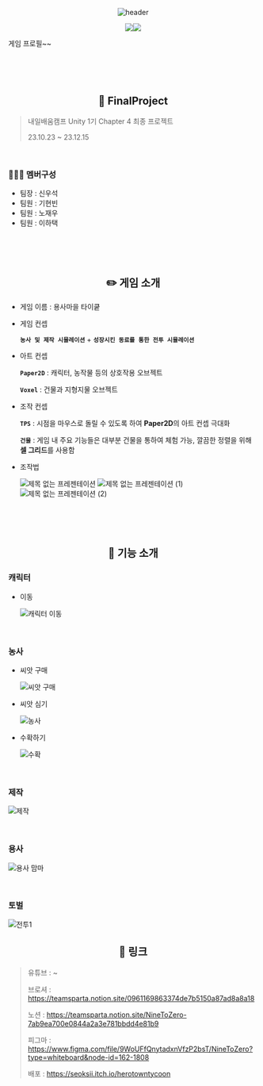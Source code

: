 <div align="center">
 
![header](https://capsule-render.vercel.app/api?type=wave&color=auto&height=300&section=header&text=용사마을스토리%20)
 
<img src="https://img.shields.io/badge/Unity-000000?style=flat-square&logo=unity&logoColor=white"/><img src="https://img.shields.io/badge/C sharp-512BD4?style=flat-square&logo=csharp&logoColor=white"/>

</div>

게임 프로필~~

<br>
<br>
<br>


<div align="center">
 
## 🎤 **FinalProject**
 
</div>

> 내일배움캠프 Unity 1기 Chapter 4 최종 프로젝트
> 
> 23.10.23 ~ 23.12.15

<br>

### 👨‍👨‍👦 **멤버구성**

- 팀장 : 신우석
- 팀원 : 기현빈
- 팀원 : 노재우
- 팀원 : 이하택

<br>
<br>
<br>

<div align="center">
 
## ✏️ **게임 소개**
 
</div>

- 게임 이름 : 용사마을 타이쿹

- 게임 컨셉

   **`농사 및 제작 시뮬레이션`** + **`성장시킨 동료를 통한 전투 시뮬레이션`**

- 아트 컨셉

   **`Paper2D`** : 캐릭터, 농작물 등의 상호작용 오브젝트

   **`Voxel`** : 건물과 지형지물 오브젝트

- 조작 컨셉

   **`TPS`** : 시점을 마우스로 돌릴 수 있도록 하여 **Paper2D**의 아트 컨셉 극대화

   **`건물`** : 게임 내 주요 기능들은 대부분 건물을 통하여 체험 가능, 깔끔한 정렬을 위해 **셀 그리드**를 사용함

- 조작법
  
   ![제목 없는 프레젠테이션](https://github.com/NineToZero/FinalProject/assets/139848355/3468ab75-bbaa-4732-839c-91403c366933)
   ![제목 없는 프레젠테이션 (1)](https://github.com/NineToZero/FinalProject/assets/139848355/f99bca4b-edc6-4f7f-9241-48439057d205)
   ![제목 없는 프레젠테이션 (2)](https://github.com/NineToZero/FinalProject/assets/139848355/04910ff2-bf7f-499a-8f51-d078eeef0256)

<br>
<br>
<br>

<div align="center">

## 🔧 **기능 소개**

</div>

### 캐릭터

- 이동
  
   ![캐릭터 이동](https://github.com/NineToZero/FinalProject/assets/139848355/cdf14ec2-6b69-4965-b2c6-2dc8b657343d)

<br>

### 농사

- 씨앗 구매
  
   ![씨앗 구매](https://github.com/NineToZero/FinalProject/assets/139848355/22e05749-e226-4a57-b113-fd011d8daa40)

- 씨앗 심기
  
   ![농사](https://github.com/NineToZero/FinalProject/assets/139848355/0b0225bb-9273-45a9-b7f0-f76e722c9c08)

- 수확하기
  
   ![수확](https://github.com/NineToZero/FinalProject/assets/139848355/17b2d9cd-be48-468f-8519-ff65dd974ca7)

<br>

### 제작

   ![제작](https://github.com/NineToZero/FinalProject/assets/139848355/5cb98f15-6f2c-4cd7-a5e8-99f5f8ecaf67)

<br>

### 용사

   ![용사 맘마](https://github.com/NineToZero/FinalProject/assets/139848355/79b7b418-a122-4a33-9992-c08fa44d130a)

<br>

### 토벌

   ![전투1](https://github.com/NineToZero/FinalProject/assets/139848355/e9a4aba1-0715-400a-a23f-493dac391c65)


<div align="center">

## 📎 **링크**

</div>

> 유튜브 : ~
> 
> 브로셔 : https://teamsparta.notion.site/0961169863374de7b5150a87ad8a8a18
>
> 노션 : https://teamsparta.notion.site/NineToZero-7ab9ea700e0844a2a3e781bbdd4e81b9
> 
> 피그마 : https://www.figma.com/file/9WoUFfQnytadxnVfzP2bsT/NineToZero?type=whiteboard&node-id=162-1808
>
> 배포 : https://seoksii.itch.io/herotowntycoon

<br>
<br>
<br>
